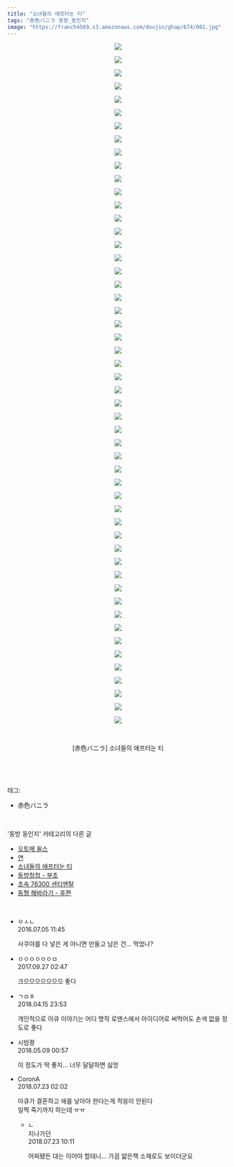 ```yaml
---
title: "소녀들의 애프터눈 티"
tags: "赤色バニラ 동방_동인지"
image: "https://franch4569.s3.amazonaws.com/doujin/ghap/674/001.jpg"
---
```

<div class="article">
<p style="text-align: center; clear: none; float: none;"><img src="{{ site.imgserver2 }}/ghap/674/001.jpg"/></p>
<p style="text-align: center; clear: none; float: none;"><img src="{{ site.imgserver2 }}/ghap/674/002.jpg"/></p>
<p style="text-align: center; clear: none; float: none;"><img src="{{ site.imgserver2 }}/ghap/674/003.jpg"/></p>
<p style="text-align: center; clear: none; float: none;"><img src="{{ site.imgserver2 }}/ghap/674/004.jpg"/></p>
<p style="text-align: center; clear: none; float: none;"><img src="{{ site.imgserver2 }}/ghap/674/005.jpg"/></p>
<p style="text-align: center; clear: none; float: none;"><img src="{{ site.imgserver2 }}/ghap/674/006.jpg"/></p>
<p style="text-align: center; clear: none; float: none;"><img src="{{ site.imgserver2 }}/ghap/674/007.jpg"/></p>
<p style="text-align: center; clear: none; float: none;"><img src="{{ site.imgserver2 }}/ghap/674/008.jpg"/></p>
<p style="text-align: center; clear: none; float: none;"><img src="{{ site.imgserver2 }}/ghap/674/009.jpg"/></p>
<p style="text-align: center; clear: none; float: none;"><img src="{{ site.imgserver2 }}/ghap/674/010.jpg"/></p>
<p style="text-align: center; clear: none; float: none;"><img src="{{ site.imgserver2 }}/ghap/674/011.jpg"/></p>
<p style="text-align: center; clear: none; float: none;"><img src="{{ site.imgserver2 }}/ghap/674/012.jpg"/></p>
<p style="text-align: center; clear: none; float: none;"><img src="{{ site.imgserver2 }}/ghap/674/013.jpg"/></p>
<p style="text-align: center; clear: none; float: none;"><img src="{{ site.imgserver2 }}/ghap/674/014.jpg"/></p>
<p style="text-align: center; clear: none; float: none;"><img src="{{ site.imgserver2 }}/ghap/674/015.jpg"/></p>
<p style="text-align: center; clear: none; float: none;"><img src="{{ site.imgserver2 }}/ghap/674/016.jpg"/></p>
<p style="text-align: center; clear: none; float: none;"><img src="{{ site.imgserver2 }}/ghap/674/017.jpg"/></p>
<p style="text-align: center; clear: none; float: none;"><img src="{{ site.imgserver2 }}/ghap/674/018.jpg"/></p>
<p style="text-align: center; clear: none; float: none;"><img src="{{ site.imgserver2 }}/ghap/674/019.jpg"/></p>
<p style="text-align: center; clear: none; float: none;"><img src="{{ site.imgserver2 }}/ghap/674/020.jpg"/></p>
<p style="text-align: center; clear: none; float: none;"><img src="{{ site.imgserver2 }}/ghap/674/021.jpg"/></p>
<p style="text-align: center; clear: none; float: none;"><img src="{{ site.imgserver2 }}/ghap/674/022.jpg"/></p>
<p style="text-align: center; clear: none; float: none;"><img src="{{ site.imgserver2 }}/ghap/674/023.jpg"/></p>
<p style="text-align: center; clear: none; float: none;"><img src="{{ site.imgserver2 }}/ghap/674/024.jpg"/></p>
<p style="text-align: center; clear: none; float: none;"><img src="{{ site.imgserver2 }}/ghap/674/025.jpg"/></p>
<p style="text-align: center; clear: none; float: none;"><img src="{{ site.imgserver2 }}/ghap/674/026.jpg"/></p>
<p style="text-align: center; clear: none; float: none;"><img src="{{ site.imgserver2 }}/ghap/674/027.jpg"/></p>
<p style="text-align: center; clear: none; float: none;"><img src="{{ site.imgserver2 }}/ghap/674/028.jpg"/></p>
<p style="text-align: center; clear: none; float: none;"><img src="{{ site.imgserver2 }}/ghap/674/029.jpg"/></p>
<p style="text-align: center; clear: none; float: none;"><img src="{{ site.imgserver2 }}/ghap/674/030.jpg"/></p>
<p style="text-align: center; clear: none; float: none;"><img src="{{ site.imgserver2 }}/ghap/674/031.jpg"/></p>
<p style="text-align: center; clear: none; float: none;"><img src="{{ site.imgserver2 }}/ghap/674/032.jpg"/></p>
<p style="text-align: center; clear: none; float: none;"><img src="{{ site.imgserver2 }}/ghap/674/033.jpg"/></p>
<p style="text-align: center; clear: none; float: none;"><img src="{{ site.imgserver2 }}/ghap/674/034.jpg"/></p>
<p style="text-align: center; clear: none; float: none;"><img src="{{ site.imgserver2 }}/ghap/674/035.jpg"/></p>
<p style="text-align: center; clear: none; float: none;"><img src="{{ site.imgserver2 }}/ghap/674/036.jpg"/></p>
<p style="text-align: center; clear: none; float: none;"><img src="{{ site.imgserver2 }}/ghap/674/037.jpg"/></p>
<p style="text-align: center; clear: none; float: none;"><img src="{{ site.imgserver2 }}/ghap/674/038.jpg"/></p>
<p style="text-align: center; clear: none; float: none;"><img src="{{ site.imgserver2 }}/ghap/674/039.jpg"/></p>
<p style="text-align: center; clear: none; float: none;"><img src="{{ site.imgserver2 }}/ghap/674/040.jpg"/></p>
<p style="text-align: center; clear: none; float: none;"><img src="{{ site.imgserver2 }}/ghap/674/041.jpg"/></p>
<p style="text-align: center; clear: none; float: none;"><img src="{{ site.imgserver2 }}/ghap/674/042.jpg"/></p>
<p style="text-align: center; clear: none; float: none;"><img src="{{ site.imgserver2 }}/ghap/674/043.jpg"/></p>
<p style="text-align: center; clear: none; float: none;"><img src="{{ site.imgserver2 }}/ghap/674/044.jpg"/></p>
<p style="text-align: center; clear: none; float: none;"><img src="{{ site.imgserver2 }}/ghap/674/045.jpg"/></p>
<p style="text-align: center; clear: none; float: none;"><img src="{{ site.imgserver2 }}/ghap/674/046.jpg"/></p>
<p style="text-align: center; clear: none; float: none;"><img src="{{ site.imgserver2 }}/ghap/674/047.jpg"/></p>
<p style="text-align: center; clear: none; float: none;"><img src="{{ site.imgserver2 }}/ghap/674/048.jpg"/></p>
<p style="text-align: center; clear: none; float: none;"><img src="{{ site.imgserver2 }}/ghap/674/049.jpg"/></p>
<p style="text-align: center; clear: none; float: none;"><img src="{{ site.imgserver2 }}/ghap/674/050.jpg"/></p>
<p style="text-align: center; clear: none; float: none;"><img src="{{ site.imgserver2 }}/ghap/674/051.jpg"/></p>
<p style="text-align: center; clear: none; float: none;"><img src="{{ site.imgserver2 }}/ghap/674/052.jpg"/></p>
<p style="text-align: center; clear: none; float: none;"><br/></p>
<p style="text-align: center; clear: none; float: none;">[赤色バニラ] 소녀들의 애프터눈 티</p>
<p><br/></p>
</div><br/>
<div class="tagTrail">
<p>태그: </p>
<ul>
<li>赤色バニラ</li>
</ul>
</div><br/>
<div class="another">
<p>'동방 동인지' 카테고리의 다른 글</p>
<ul>
<li><a href="/ghap_676">오토메 윌스</a></li>
<li><a href="/ghap_675">연</a></li>
<li><a href="/ghap_674">소녀들의 애프터눈 티</a></li>
<li><a href="/ghap_673">동방청첩 - 부초</a></li>
<li><a href="/ghap_672">초속 76300 센티멘탈</a></li>
<li><a href="/ghap_671">동형 해바라기 - 후편</a></li>
</ul>
</div><br/>
<div class="cb_module cb_fluid">
<div class="cb_wrt cb_profile">
<div class="comment">
<ul>
<li class="cb_thumb_off" id="comment14748280">
<div class="cb_comment_area">
<div class="cb_info_area">
<div class="cb_section">
<span class="cb_nick_name">ㅇㅅㄴ</span>
</div>
<div class="cb_section">
<span class="cb_date">2016.07.05 11:45 </span>
</div>
</div>
<div class="cb_dsc_comment">
<p class="cb_dsc">
											사쿠야를 다 넣은 게 아니면 만들고 남은 건... 먹었나?
										</p>
</div>
</div></li>
<li class="cb_thumb_off" id="comment15091332">
<div class="cb_comment_area">
<div class="cb_info_area">
<div class="cb_section">
<span class="cb_nick_name">ㅇㅇㅇㅇㅇㅇㅁ</span>
</div>
<div class="cb_section">
<span class="cb_date">2017.09.27 02:47 </span>
</div>
</div>
<div class="cb_dsc_comment">
<p class="cb_dsc">
											크으으으으으으으 좋다
										</p>
</div>
</div></li>
<li class="cb_thumb_off" id="comment15239492">
<div class="cb_comment_area">
<div class="cb_info_area">
<div class="cb_section">
<span class="cb_nick_name">ㄱㅁㅎ</span>
</div>
<div class="cb_section">
<span class="cb_date">2018.04.15 23:53 </span>
</div>
</div>
<div class="cb_dsc_comment">
<p class="cb_dsc">
											개인적으로 아큐 이야기는 어디 명작 로맨스에서 아이디어로 써먹어도 손색 없을 정도로 좋다
										</p>
</div>
</div></li>
<li class="cb_thumb_off" id="comment15252747">
<div class="cb_comment_area">
<div class="cb_info_area">
<div class="cb_section">
<span class="cb_nick_name">시밤쾅</span>
</div>
<div class="cb_section">
<span class="cb_date">2018.05.09 00:57 </span>
</div>
</div>
<div class="cb_dsc_comment">
<p class="cb_dsc">
											이 정도가 딱 좋지... 너무 달달하면 싫엉
										</p>
</div>
</div></li>
<li class="cb_thumb_off" id="comment15291910">
<div class="cb_comment_area">
<div class="cb_info_area">
<div class="cb_section">
<span class="cb_nick_name">CoronA</span>
</div>
<div class="cb_section">
<span class="cb_date">2018.07.23 02:02 </span>
</div>
</div>
<div class="cb_dsc_comment">
<p class="cb_dsc">
											아큐가 결혼하고 애를 낳아야 한다는게 적응이 안된다<br/>
일찍 죽기까지 하는데 ㅠㅠ
										</p>
</div>
<ul>
<li class="cb_thumb_off" id="comment15292018">
<span class="cb_bu_subnode">ㄴ</span>
<div class="cb_comment_area">
<div class="cb_info_area">
<div class="cb_section">
<span class="cb_nick_name">지나가던</span>
</div>
<div class="cb_section">
<span class="cb_date">2018.07.23 10:11 </span>
</div>
</div>
<div class="cb_dsc_comment">
<p class="cb_dsc">
																어찌됐든 대는 이어야 할테니... 가끔 얇은책 소재로도 보이더군요
															</p>
</div>
</div>
</li>
</ul>
</div></li>
</ul>
</div>
</div><!-- commentList close -->
</div><br/>
